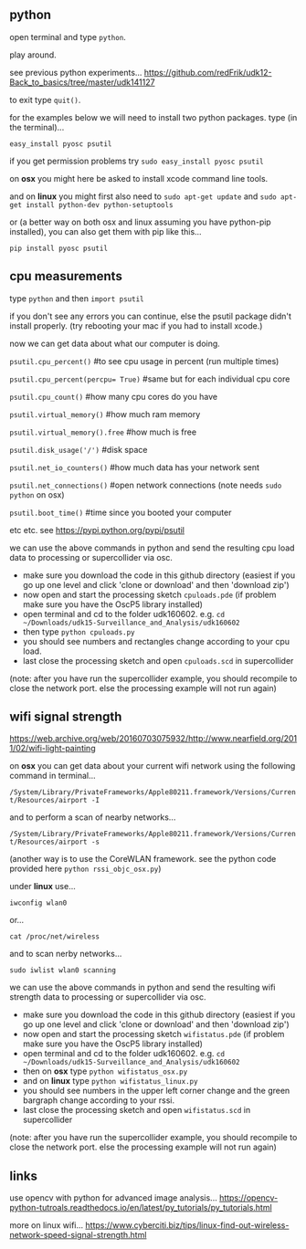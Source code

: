 python
--------------------

open terminal and type `python`.

play around.

see previous python experiments... <https://github.com/redFrik/udk12-Back_to_basics/tree/master/udk141127>

to exit type `quit()`.

for the examples below we will need to install two python packages. type (in the terminal)...

`easy_install pyosc psutil`

if you get permission problems try `sudo easy_install pyosc psutil`

on **osx** you might here be asked to install xcode command line tools.

and on **linux** you might first also need to `sudo apt-get update` and `sudo apt-get install python-dev python-setuptools`

or (a better way on both osx and linux assuming you have python-pip installed), you can also get them with pip like this...

`pip install pyosc psutil`

cpu measurements
--

type `python` and then `import psutil`

if you don't see any errors you can continue, else the psutil package didn't install properly. (try rebooting your mac if you had to install xcode.)

now we can get data about what our computer is doing.

`psutil.cpu_percent()`  #to see cpu usage in percent (run multiple times)

`psutil.cpu_percent(percpu= True)`  #same but for each individual cpu core

`psutil.cpu_count()`  #how many cpu cores do you have

`psutil.virtual_memory()`  #how much ram memory

`psutil.virtual_memory().free`  #how much is free

`psutil.disk_usage('/')`  #disk space

`psutil.net_io_counters()`  #how much data has your network sent

`psutil.net_connections()`  #open network connections (note needs `sudo python` on osx)

`psutil.boot_time()`  #time since you booted your computer

etc etc. see <https://pypi.python.org/pypi/psutil>

we can use the above commands in python and send the resulting cpu load data to processing or supercollider via osc.

* make sure you download the code in this github directory (easiest if you go up one level and click 'clone or download' and then 'download zip')
* now open and start the processing sketch `cpuloads.pde` (if problem make sure you have the OscP5 library installed)
* open terminal and cd to the folder udk160602. e.g. `cd ~/Downloads/udk15-Surveillance_and_Analysis/udk160602`
* then type `python cpuloads.py`
* you should see numbers and rectangles change according to your cpu load.
* last close the processing sketch and open `cpuloads.scd` in supercollider

(note: after you have run the supercollider example, you should recompile to close the network port. else the processing example will not run again)

wifi signal strength
--

<https://web.archive.org/web/20160703075932/http://www.nearfield.org/2011/02/wifi-light-painting>

on **osx** you can get data about your current wifi network using the following command in terminal...

`/System/Library/PrivateFrameworks/Apple80211.framework/Versions/Current/Resources/airport -I`

and to perform a scan of nearby networks...

`/System/Library/PrivateFrameworks/Apple80211.framework/Versions/Current/Resources/airport -s`

(another way is to use the CoreWLAN framework. see the python code provided here `python rssi_objc_osx.py`)

under **linux** use...

`iwconfig wlan0`

or...

`cat /proc/net/wireless`

and to scan nerby networks...

`sudo iwlist wlan0 scanning`

we can use the above commands in python and send the resulting wifi strength data to processing or supercollider via osc.

* make sure you download the code in this github directory (easiest if you go up one level and click 'clone or download' and then 'download zip')
* now open and start the processing sketch `wifistatus.pde` (if problem make sure you have the OscP5 library installed)
* open terminal and cd to the folder udk160602. e.g. `cd ~/Downloads/udk15-Surveillance_and_Analysis/udk160602`
* then on **osx** type `python wifistatus_osx.py`
* and on **linux** type `python wifistatus_linux.py`
* you should see numbers in the upper left corner change and the green bargraph change according to your rssi.
* last close the processing sketch and open `wifistatus.scd` in supercollider

(note: after you have run the supercollider example, you should recompile to close the network port. else the processing example will not run again)

links
--

use opencv with python for advanced image analysis... <https://opencv-python-tutroals.readthedocs.io/en/latest/py_tutorials/py_tutorials.html>

more on linux wifi... <https://www.cyberciti.biz/tips/linux-find-out-wireless-network-speed-signal-strength.html>
